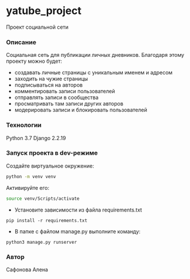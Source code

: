 # yatube_project
Проект социальной сети
### Описание
Cоциальная сеть для публикации личных дневников. Благодаря этому проекту можно будет:
- создавать личные страницы с уникальным именем и адресом
- заходить на чужие страницы
- подписываться на авторов
- комментировать записи пользователей
- отправлять записи в сообщества
- просматривать там записи других авторов
- модерировать записи и блокировать пользователей
### Технологии
Python 3.7
Django 2.2.19
### Запуск проекта в dev-режиме
Создайте виртуальное окружение:
```bash
python -m venv venv
```
Активируйте его:
```bash
source venv/Scripts/activate
```
- Установите зависимости из файла requirements.txt
```
pip install -r requirements.txt
``` 
- В папке с файлом manage.py выполните команду:
```
python3 manage.py runserver
```
### Автор
Сафонова Алена
